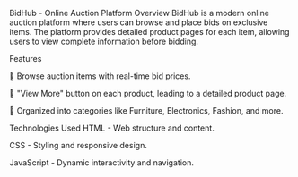 BidHub - Online Auction Platform
Overview
BidHub is a modern online auction platform where users can browse and place bids on exclusive items. The platform provides detailed product pages for each item, allowing users to view complete information before bidding.

Features


🔹 Browse auction items with real-time bid prices.

🔹 "View More" button on each product, leading to a detailed product page.

🔹 Organized into categories like Furniture, Electronics, Fashion, and more.


Technologies Used
HTML - Web structure and content.

CSS - Styling and responsive design.

JavaScript - Dynamic interactivity and navigation.
